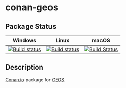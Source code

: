# conan-geos

## Package Status

| Windows | Linux | macOS |
|:-------:|:-----:|:-----:|
|[![Build status](https://ci.appveyor.com/api/projects/status/md6ubti3f90xyovi/branch/testing%2F3.8.1?svg=true)](https://ci.appveyor.com/project/SpaceIm/conan-geos)|[![Build status](https://github.com/SpaceIm/conan-geos/workflows/.github/workflows/conan.yml/badge.svg?branch=testing%2F3.8.1)](https://github.com/SpaceIm/conan-geos/actions?query=branch%3Atesting%2F3.8.1)|[![Build Status](https://travis-ci.com/SpaceIm/conan-geos.svg?branch=testing%2F3.8.1)](https://travis-ci.com/SpaceIm/conan-geos)|

## Description

[Conan.io](https://conan.io) package for [GEOS](https://trac.osgeo.org/geos).
